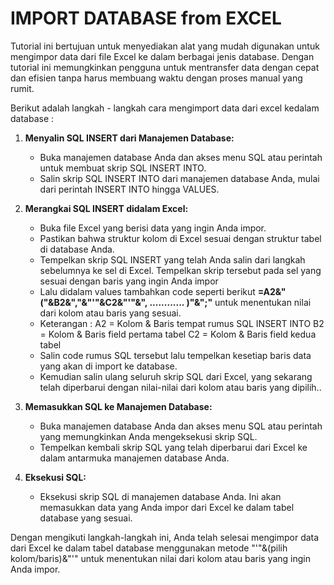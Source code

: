 # IMPORT DATABASE from EXCEL
Tutorial ini bertujuan untuk menyediakan alat yang mudah digunakan untuk mengimpor data dari file Excel ke dalam berbagai jenis database. Dengan tutorial ini memungkinkan pengguna untuk mentransfer data dengan cepat dan efisien tanpa harus membuang waktu dengan proses manual yang rumit.

Berikut adalah langkah - langkah cara mengimport data dari excel kedalam database :

1. **Menyalin SQL INSERT dari Manajemen Database:**
   - Buka manajemen database Anda dan akses menu SQL atau perintah untuk membuat skrip SQL INSERT INTO.
   - Salin skrip SQL INSERT INTO dari manajemen database Anda, mulai dari perintah INSERT INTO hingga VALUES.

2. **Merangkai SQL INSERT didalam Excel:**
   - Buka file Excel yang berisi data yang ingin Anda impor.
   - Pastikan bahwa struktur kolom di Excel sesuai dengan struktur tabel di database Anda.
   - Tempelkan skrip SQL INSERT yang telah Anda salin dari langkah sebelumnya ke sel di Excel. Tempelkan skrip tersebut pada sel yang sesuai dengan baris yang ingin Anda impor
   - Lalu didalam values tambahkan code seperti berikut **=A2&"("&B2&","&"'"&C2&"'"&", ............ )"&";"** untuk menentukan nilai dari kolom atau baris yang sesuai.
   - Keterangan : A2 = Kolom & Baris tempat rumus SQL INSERT INTO
                  B2 = Kolom & Baris field pertama tabel
                  C2 = Kolom & Baris field kedua tabel
   - Salin code rumus SQL tersebut lalu tempelkan kesetiap baris data yang akan di import ke database.
   - Kemudian salin ulang seluruh skrip SQL dari Excel, yang sekarang telah diperbarui dengan nilai-nilai dari kolom atau baris yang dipilih..

5. **Memasukkan SQL ke Manajemen Database:**
   - Buka manajemen database Anda dan akses menu SQL atau perintah yang memungkinkan Anda mengeksekusi skrip SQL.
   - Tempelkan kembali skrip SQL yang telah diperbarui dari Excel ke dalam antarmuka manajemen database Anda.

6. **Eksekusi SQL:**
   - Eksekusi skrip SQL di manajemen database Anda. Ini akan memasukkan data yang Anda impor dari Excel ke dalam tabel database yang sesuai.

Dengan mengikuti langkah-langkah ini, Anda telah selesai mengimpor data dari Excel ke dalam tabel database menggunakan metode "'"&(pilih kolom/baris)&"'" untuk menentukan nilai dari kolom atau baris yang ingin Anda impor.


